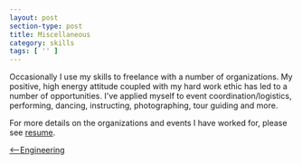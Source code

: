 ```yaml
---
layout: post
section-type: post
title: Miscellaneous
category: skills
tags: [ '' ]
---
```


Occasionally I use my skills to freelance with a number of organizations.  My positive, high energy attitude coupled with my hard work ethic has led to a number of opportunities.  I've applied myself to event coordination/logistics, performing, dancing, instructing, photographing, tour guiding and more.

For more details on the organizations and events I have worked for, please see <a href = "https://github.com/chris-shum/chris-shum.github.io/raw/master/resumes/Chris_Shum_BAResume.pdf">resume</a>.

<a href = "https://chris-shum.github.io/skills/2016/11/19/engineering.html"><--Engineering</a>
